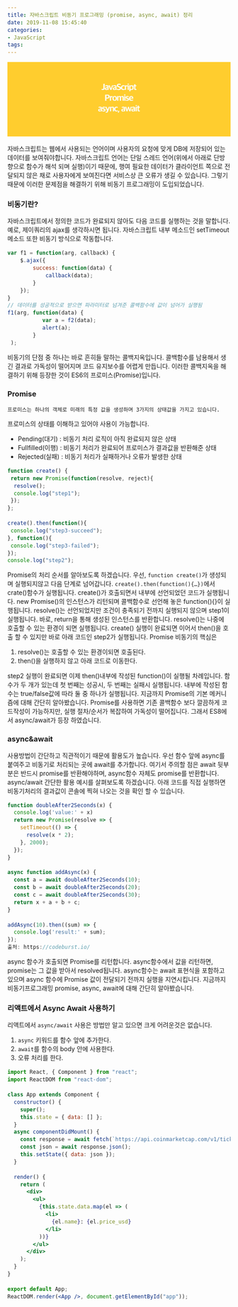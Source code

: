 ```yaml
---
title: 자바스크립트 비동기 프로그래밍 (promise, async, await) 정리
date: 2019-11-08 15:45:40
categories:
- JavaScript
tags:
---
```


![](/image/js-promise-async/0.jpg)

자바스크립트는 웹에서 사용되는 언어이며 사용자의 요청에 맞게 DB에 저장되어 있는 데이터를 보여줘야합니다. 자바스크립트 언어는 단일 스레드 언어(위에서 아래로 단방향으로 함수가 해석 되며 실행)이기 때문에, 행여 필요한 데이터가 클라이언트 쪽으로 전달되지 않은 채로 사용자에게 보여진다면 서비스상 큰 오류가 생길 수 있습니다. 그렇기 때문에 이러한 문제점을 해결하기 위해 비동기 프로그래밍이 도입되었습니다.

### 비동기란?

자바스크립트에서 정의한 코드가 완료되지 않아도 다음 코드를 실행하는 것을 말합니다. 예로, 제이쿼리의 ajax를 생각하시면 됩니다. 자바스크립트 내부 메소드인 setTimeout 메소드 또한 비동기 방식으로 작동합니다.

```js
var f1 = function(arg, callback) {
    $.ajax({
        success: function(data) {
            callback(data);
        }
    });
}
// 데이터를 성공적으로 받으면 파라미터로 넘겨준 콜백함수에 값이 넘어가 실행됨
f1(arg, function(data) { 
           var a = f2(data);
           alert(a);
        }
 );
```

비동기의 단점 중 하나는 바로 흔히들 말하는 콜백지옥입니다. 콜백함수를 남용해서 생긴 결과로 가독성이 떨어지며 코드 유지보수를 어렵게 만듭니다. 이러한 콜백지옥을 해결하기 위해 등장한 것이 ES6의 프로미스(Promise)입니다.

### Promise

```
프로미스는 하나의 객체로 미래의 특정 값을 생성하며 3가지의 상태값을 가지고 있습니다.
```

프로미스의 상태를 이해하고 있어야 사용이 가능합니다.

- Pending(대기) : 비동기 처리 로직이 아직 완료되지 않은 상태
- Fullfilled(이행) : 비동기 처리가 완료되어 프로미스가 결과값을 반환해준 상태
- Rejected(실패) : 비동기 처리가 실패하거나 오류가 발생한 상태

```js
function create() {
 return new Promise(function(resolve, reject){
  resolve();
  console.log("step1");
 });
};

create().then(function(){
 console.log("step3-succeed");
}, function(){
 console.log("step3-failed");
});
console.log("step2");
```

Promise의 처리 순서를 알아보도록 하겠습니다. 우선, `function create()`가 생성되며 실행되지않고 다음 단계로 넘어갑니다. `create().then(function(){…})`에서 crate()함수가 실행됩니다. create()가 호출되면서 내부에 선언되었던 코드가 실행됩니다. new Promise()의 인스턴스가 리턴되며 콜백함수로 선언해 놓은 function(){}이 실행됩니다. resolve()는 선언되었지만 조건이 충족되기 전까지 실행되지 않으며 step1이 실행됩니다. 바로, return을 통해 생성된 인스턴스를 반환합니다. resolve()는 나중에 호출할 수 있는 환경이 되면 실행됩니다. create() 실행이 완료되면 이어서 then()을 호출 할 수 있지만 바로 아래 코드인 step2가 실행됩니다. Promise 비동기의 핵심은

1. resolve()는 호출할 수 있는 환경이되면 호출된다.
2. then()을 실행하지 않고 아래 코드로 이동한다.

step2 실행이 완료되면 이제 then()내부에 작성된 function()이 실행될 차례입니다. 함수가 두 개가 있는데 첫 번째는 성공시, 두 번째는 실패시 실행됩니다. 내부에 작성된 함수는 true/false값에 따라 둘 중 하나가 실행됩니다. 지금까지 Promise의 기본 메커니즘에 대해 간단히 알아봤습니다. Promise를 사용하면 기존 콜백함수 보다 깔끔하게 코드작성이 가능하지만, 실행 절차/순서가 복잡하여 가독성이 떨어집니다. 그래서 ES8에서 async/await가 등장 하였습니다.

### async&await

사용방법이 간단하고 직관적이기 때문에 활용도가 높습니다. 우선 함수 앞에 async를 붙여주고 비동기로 처리되는 곳에 await를 추가합니다. 여기서 주의할 점은 await 뒷부분은 반드시 promise를 반환해야하며, async함수 자체도 promise를 반환합니다.
async/await 간단한 활용 예시를 살펴보도록 하겠습니다. 아래 코드를 직접 실행하면 비동기처리의 결과값이 콘솔에 찍혀 나오는 것을 확인 할 수 있습니다.

```js
function doubleAfter2Seconds(x) {
  console.log('value:' + x)
  return new Promise(resolve => {
    setTimeout(() => {
      resolve(x * 2);
    }, 2000);
  });
}

async function addAsync(x) {
  const a = await doubleAfter2Seconds(10);
  const b = await doubleAfter2Seconds(20);
  const c = await doubleAfter2Seconds(30);
  return x + a + b + c;
}

addAsync(10).then((sum) => {
  console.log('result:' + sum);
});
출처: https://codeburst.io/
```

async 함수가 호출되면 Promise를 리턴합니다. async함수에서 값을 리턴하면, promise는 그 값을 받아서 resolved됩니다. async함수는 await 표현식을 포함하고 있으며 async 함수에 Promise 값이 전달되기 전까지 실행을 지연시킵니다. 지금까지 비동기프로그래밍 promise, async, await에 대해 간단히 알아봤습니다.

### 리액트에서 Async Await 사용하기

리액트에서 `async/await` 사용은 방법만 알고 있으면 크게 어려운것은 없습니다.

1. `async` 키워드를 함수 앞에 추가한다.
2. `await`를 함수의 body 안에 사용한다.
3. 오류 처리를 한다.

```jsx
import React, { Component } from "react";
import ReactDOM from "react-dom";

class App extends Component {
  constructor() {
    super();
    this.state = { data: [] };
  }
  async componentDidMount() {
    const response = await fetch(`https://api.coinmarketcap.com/v1/ticker/?limit=10`);
    const json = await response.json();
    this.setState({ data: json });
  }

  render() {
    return (
      <div>
        <ul>
          {this.state.data.map(el => (
            <li>
              {el.name}: {el.price_usd}
            </li>
          ))}
        </ul>
      </div>
    );
  }
}

export default App;
ReactDOM.render(<App />, document.getElementById("app"));
```

